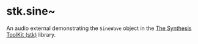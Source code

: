 # stk.sine~ 

An audio external demonstrating the `SineWave` object in the [The Synthesis ToolKit (stk)](https://github.com/thestk/stk) library.


